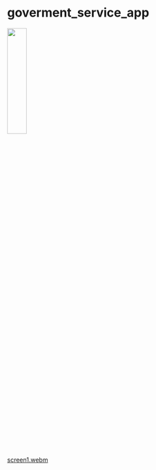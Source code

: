 # goverment_service_app

<img src ="https://github.com/user-attachments/assets/b5f66d4d-aa07-43fb-870d-30fe9cbdd6b6" height = 25% width = 30%>

[screen1.webm](https://github.com/user-attachments/assets/55b52a40-716d-4c94-b754-fdf25c40333a)

